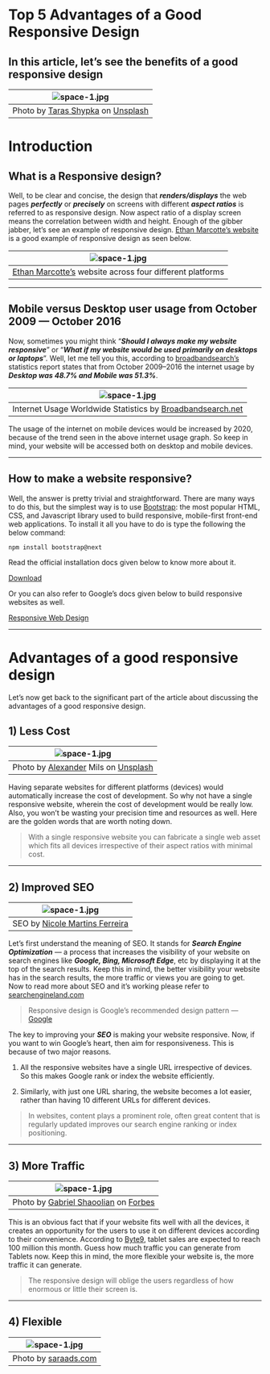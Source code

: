 # Top 5 Advantages of a Good Responsive Design

## In this article, let’s see the benefits of a good responsive design


| ![space-1.jpg](https://miro.medium.com/max/1050/1*hyO-lxRlkV0AW3sx_CMduA.jpeg) | 
|:--:| 
| Photo by [Taras Shypka](https://unsplash.com/@bugsster?utm_source=unsplash&utm_medium=referral&utm_content=creditCopyText) on [Unsplash](https://unsplash.com/s/photos/responsive-web-design?utm_source=unsplash&utm_medium=referral&utm_content=creditCopyText) |


# Introduction
## What is a Responsive design?
Well, to be clear and concise, the design that ***renders/displays*** the web pages ***perfectly*** or ***precisely*** on screens with different ***aspect ratios*** is referred to as responsive design. Now aspect ratio of a display screen means the correlation between width and height. Enough of the gibber jabber, let’s see an example of responsive design. [Ethan Marcotte’s website](https://responsivedesign.is/examples/ethan-marcotte/) is a good example of responsive design as seen below.

| ![space-1.jpg](https://miro.medium.com/max/1050/1*JXasH-Op91Zi6zEYDUKcrA.jpeg) | 
|:--:| 
| [Ethan Marcotte’s](https://responsivedesign.is/examples/ethan-marcotte/) website across four different platforms |

---


## Mobile versus Desktop user usage from October 2009 — October 2016
Now, sometimes you might think “***Should I always make my website responsive***” or “***What if my website would be used primarily on desktops or laptops***”. Well, let me tell you this, according to [broadbandsearch’s](https://www.broadbandsearch.net/blog/mobile-desktop-internet-usage-statistics#:~:text=53%20percent%20of%20web%20traffic,56.7%20percent%20from%20desktop%20users.) statistics report states that from October 2009–2016 the internet usage by ***Desktop was 48.7% and Mobile was 51.3%***.

| ![space-1.jpg](https://miro.medium.com/max/1050/1*8djc87dITn9vvudg8gkjnw.jpeg) | 
|:--:| 
| Internet Usage Worldwide Statistics by [Broadbandsearch.net](https://www.broadbandsearch.net/blog/mobile-desktop-internet-usage-statistics#:~:text=53%20percent%20of%20web%20traffic,56.7%20percent%20from%20desktop%20users) |

The usage of the internet on mobile devices would be increased by 2020, because of the trend seen in the above internet usage graph. So keep in mind, your website will be accessed both on desktop and mobile devices.


---

## How to make a website responsive?
Well, the answer is pretty trivial and straightforward. There are many ways to do this, but the simplest way is to use [Bootstrap](https://getbootstrap.com/): the most popular HTML, CSS, and Javascript library used to build responsive, mobile-first front-end web applications. To install it all you have to do is type the following the below command:


```
npm install bootstrap@next
```

Read the official installation docs given below to know more about it.

[Download](https://getbootstrap.com/docs/5.0/getting-started/download/)

Or you can also refer to Google’s docs given below to build responsive websites as well.

[Responsive Web Design](https://developers.google.com/search/mobile-sites/mobile-seo/responsive-design)

---


# Advantages of a good responsive design
Let’s now get back to the significant part of the article about discussing the advantages of a good responsive design.

## 1) Less Cost

| ![space-1.jpg](https://miro.medium.com/max/1050/1*qTDqjFtJ5dexi6_flshpGA.jpeg) | 
|:--:| 
| Photo by [Alexander](https://unsplash.com/@alexandermils?utm_source=unsplash&utm_medium=referral&utm_content=creditCopyText) Mils on [Unsplash](https://unsplash.com/s/photos/less-money?utm_source=unsplash&utm_medium=referral&utm_content=creditCopyText) |

Having separate websites for different platforms (devices) would automatically increase the cost of development. So why not have a single responsive website, wherein the cost of development would be really low. Also, you won’t be wasting your precision time and resources as well. Here are the golden words that are worth noting down.


> With a single responsive website you can fabricate a single web asset which fits all devices irrespective of their aspect ratios with minimal cost.

---


## 2) Improved SEO

| ![space-1.jpg](https://miro.medium.com/max/1050/1*lzUw5DVFZR38QCr3hfVaLg.jpeg) | 
|:--:| 
| SEO by [Nicole Martins Ferreira](https://www.oberlo.com/blog/seo-tools) |


Let’s first understand the meaning of SEO. It stands for ***Search Engine Optimization*** — a process that increases the visibility of your website on search engines like ***Google, Bing, Microsoft Edge***, etc by displaying it at the top of the search results. Keep this in mind, the better visibility your website has in the search results, the more traffic or views you are going to get. Now to read more about SEO and it’s working please refer to [searchengineland.com](https://searchengineland.com/guide/what-is-seo)

> Responsive design is Google’s recommended design pattern — [Google](https://developers.google.com/search/mobile-sites/mobile-seo#select-config)


The key to improving your ***SEO*** is making your website responsive. Now, if you want to win Google’s heart, then aim for responsiveness. This is because of two major reasons.

1. All the responsive websites have a single URL irrespective of devices. So this makes Google rank or index the website efficiently.

2. Similarly, with just one URL sharing, the website becomes a lot easier, rather than having 10 different URLs for different devices.


> In websites, content plays a prominent role, often great content that is regularly updated improves our search engine ranking or index positioning.


---

## 3) More Traffic

| ![space-1.jpg](https://miro.medium.com/max/1050/1*9xnEqWLES3mtwTEJgo3XAw.jpeg) | 
|:--:| 
| Photo by [Gabriel Shaoolian](https://www.forbes.com/sites/gabrielshaoolian/) on [Forbes](https://www.forbes.com/sites/gabrielshaoolian/2018/04/25/exactly-how-to-double-your-website-traffic-and-rank-higher-on-google-in-5-simple-steps/?sh=5e09a93c48eb) |

This is an obvious fact that if your website fits well with all the devices, it creates an opportunity for the users to use it on different devices according to their convenience. According to [Byte9](https://www.thebyte9.com/), tablet sales are expected to reach 100 million this month. Guess how much traffic you can generate from Tablets now. Keep this in mind, the more flexible your website is, the more traffic it can generate.

> The responsive design will oblige the users regardless of how enormous or little their screen is.

---

## 4) Flexible


| ![space-1.jpg](https://miro.medium.com/max/1050/1*QF5sktlLRxBjTCeR0Mlo3w.png) | 
|:--:| 
| Photo by [saraads.com](https://www.saraads.com/responsive-website.html) |

